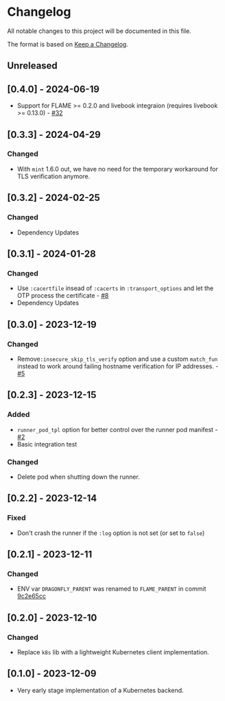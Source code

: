 # Changelog

All notable changes to this project will be documented in this file.

The format is based on [Keep a Changelog](https://keepachangelog.com/en/1.0.0/).

## Unreleased

<!-- Add your changelog entry to the relevant subsection -->

<!-- ### Added | Changed | Deprecated | Removed | Fixed | Security -->

<!--------------------- Don't add new entries after this line --------------------->

## [0.4.0] - 2024-06-19

- Support for FLAME >= 0.2.0 and livebook integraion (requires livebook >= 0.13.0) - [#32](https://github.com/mruoss/flame_k8s_backend/pull/32)

## [0.3.3] - 2024-04-29

### Changed

- With `mint` 1.6.0 out, we have no need for the temporary workaround for TLS
  verification anymore.

## [0.3.2] - 2024-02-25

### Changed

- Dependency Updates

## [0.3.1] - 2024-01-28

### Changed

- Use `:cacertfile` insead of `:cacerts` in `:transport_options` and let the OTP process the certificate - [#8](https://github.com/mruoss/flame_k8s_backend/pull/8)
- Dependency Updates

## [0.3.0] - 2023-12-19

### Changed

- Remove`:insecure_skip_tls_verify` option and use a custom `match_fun` instead to work around failing hostname verification for IP addresses. - [#5](https://github.com/mruoss/flame_k8s_backend/pull/5)

## [0.2.3] - 2023-12-15

### Added

- `runner_pod_tpl` option for better control over the runner pod manifest - [#2](https://github.com/mruoss/flame_k8s_backend/pull/2)
- Basic integration test

### Changed

- Delete pod when shutting down the runner.

## [0.2.2] - 2023-12-14

### Fixed

- Don't crash the runner if the `:log` option is not set (or set to `false`)

## [0.2.1] - 2023-12-11

### Changed

- ENV var `DRAGONFLY_PARENT` was renamed to `FLAME_PARENT` in commit [9c2e65cc](https://github.com/phoenixframework/flame/commit/9c2e65ccd2c55514a473ad6ed986326576687064)

## [0.2.0] - 2023-12-10

### Changed

- Replace `k8s` lib with a lightweight Kubernetes client implementation.

## [0.1.0] - 2023-12-09

- Very early stage implementation of a Kubernetes backend.
